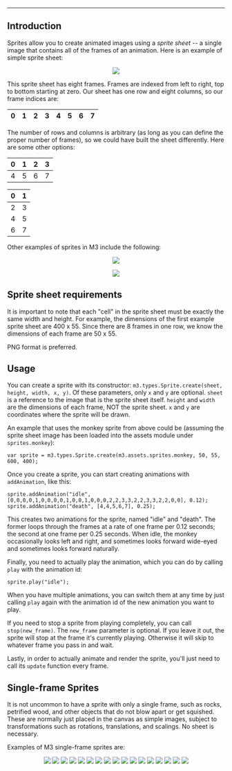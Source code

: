 
---


## Introduction ##

Sprites allow you to create animated images using a _sprite sheet_ -- a single image that contains all of the frames of an animation. Here is an example of simple sprite sheet:

<p align='center'>
<img src='http://manicmonkeymadness.googlecode.com/svn/trunk/war/images/sprites/monkey_helmet.png' />
</p>

This sprite sheet has eight frames.  Frames are indexed from left to right, top to bottom starting at zero.  Our sheet has one row and eight columns, so our frame indices are:

| 0 | 1 | 2 | 3 | 4 | 5 | 6 | 7 |
|:--|:--|:--|:--|:--|:--|:--|:--|

The number of rows and columns is arbitrary (as long as you can define the proper number of frames), so we could have built the sheet differently.  Here are some other options:

| 0 | 1 | 2 | 3 |
|:--|:--|:--|:--|
| 4 | 5 | 6 | 7 |

| 0 | 1 |
|:--|:--|
| 2 | 3 |
| 4 | 5 |
| 6 | 7 |

Other examples of sprites in M3 include the following:

<p align='center'>
<img src='http://manicmonkeymadness.googlecode.com/svn/trunk/war/images/sprites/monkey_spike.png' />
</p>

<p align='center'>
<img src='http://manicmonkeymadness.googlecode.com/svn/trunk/war/images/sprites/watermelon_explode.png' />
</p>

## Sprite sheet requirements ##

It is important to note that each "cell" in the sprite sheet must be exactly the same width and height. For example, the dimensions of the first example sprite sheet are 400 x 55. Since there are 8 frames in one row, we know the dimensions of each frame are 50 x 55.

PNG format is preferred.

## Usage ##

You can create a sprite with its constructor: `m3.types.Sprite.create(sheet, height, width, x, y)`. Of these parameters, only `x` and `y` are optional. `sheet` is a reference to the image that is the sprite sheet itself. `height` and `width` are the dimensions of each frame, NOT the sprite sheet. `x` and `y` are coordinates where the sprite will be drawn.

An example that uses the monkey sprite from above could be (assuming the sprite sheet image has been loaded into the assets module under `sprites.monkey`):

```
var sprite = m3.types.Sprite.create(m3.assets.sprites.monkey, 50, 55, 600, 400);
```

Once you create a sprite, you can start creating animations with `addAnimation`, like this:

```
sprite.addAnimation("idle", [0,0,0,0,1,0,0,0,0,1,0,0,1,0,0,0,2,2,3,3,2,2,3,3,2,2,0,0], 0.12);
sprite.addAnimation("death", [4,4,5,6,7], 0.25);
```

This creates two animations for the sprite, named "idle" and "death".  The former loops through the frames at a rate of one frame per 0.12 seconds; the second at one frame per 0.25 seconds. When idle, the monkey occasionally looks left and right, and sometimes looks forward wide-eyed and sometimes looks forward naturally.

Finally, you need to actually play the animation, which you can do by calling `play` with the animation id:

```
sprite.play("idle");
```

When you have multiple animations, you can switch them at any time by just calling `play` again with the animation id of the new animation you want to play.

If you need to stop a sprite from playing completely, you can call `stop(new_frame)`. The `new_frame` parameter is optional. If you leave it out, the sprite will stop at the frame it's currently playing. Otherwise it will skip to whatever frame you pass in and wait.

Lastly, in order to actually animate and render the sprite, you'll just need to call its `update` function every frame.

## Single-frame Sprites ##

It is not uncommon to have a sprite with only a single frame, such as rocks, petrified wood, and other objects that do not blow apart or get squished.  These are normally just placed in the canvas as simple images, subject to transformations such as rotations, translations, and scalings.  No sheet is necessary.

Examples of M3 single-frame sprites are:

<p align='center'>
<img src='http://manicmonkeymadness.googlecode.com/svn/trunk/war/images/sprites/cannon.png' />
<img src='http://manicmonkeymadness.googlecode.com/svn/trunk/war/images/sprites/rock.png' />
<img src='http://manicmonkeymadness.googlecode.com/svn/trunk/war/images/sprites/banana.png' />
<img src='http://manicmonkeymadness.googlecode.com/svn/trunk/war/images/sprites/banana_green.png' />
<img src='http://manicmonkeymadness.googlecode.com/svn/trunk/war/images/sprites/banana_bunch.png' />
<img src='http://manicmonkeymadness.googlecode.com/svn/trunk/war/images/sprites/triangle_wood.png' />
<img src='http://manicmonkeymadness.googlecode.com/svn/trunk/war/images/sprites/box_long_wood.png' />
<img src='http://manicmonkeymadness.googlecode.com/svn/trunk/war/images/sprites/box_long_wood_damaged.png' />
<img src='http://manicmonkeymadness.googlecode.com/svn/trunk/war/images/sprites/box_long_wood_destroyed.png' />
<img src='http://manicmonkeymadness.googlecode.com/svn/trunk/war/images/sprites/box_short_wood.png' />
<img src='http://manicmonkeymadness.googlecode.com/svn/trunk/war/images/sprites/box_square_wood.png' />
<img src='http://manicmonkeymadness.googlecode.com/svn/trunk/war/images/sprites/box_wide_wood.png' />
<img src='http://manicmonkeymadness.googlecode.com/svn/trunk/war/images/sprites/box_long_rock.png' />
<img src='http://manicmonkeymadness.googlecode.com/svn/trunk/war/images/sprites/box_wide_rock.png' />
<img src='http://manicmonkeymadness.googlecode.com/svn/trunk/war/images/sprites/box_short_rock.png' />
<img src='http://manicmonkeymadness.googlecode.com/svn/trunk/war/images/sprites/box_square_rock.png' />
<img src='http://manicmonkeymadness.googlecode.com/svn/trunk/war/images/sprites/triangle_rock.png' />
</p>